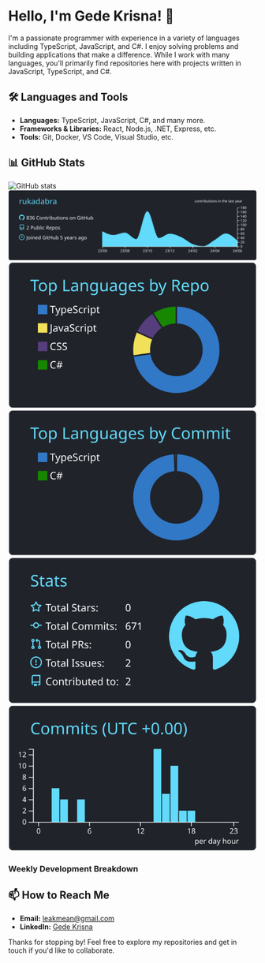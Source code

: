 
# Hello, I'm Gede Krisna! 👋

I'm a passionate programmer with experience in a variety of languages including TypeScript, JavaScript, and C#. I enjoy solving problems and building applications that make a difference. While I work with many languages, you'll primarily find repositories here with projects written in JavaScript, TypeScript, and C#.

## 🛠️ Languages and Tools

- **Languages:** TypeScript, JavaScript, C#, and many more.
- **Frameworks & Libraries:** React, Node.js, .NET, Express, etc.
- **Tools:** Git, Docker, VS Code, Visual Studio, etc.

## 📊 GitHub Stats
![GitHub stats](https://github-readme-stats.vercel.app/api?username=rukadabra&show_icons=true&count_private=true)
[![](https://raw.githubusercontent.com/rukadabra/rukadabra/master/profile-summary-card-output/react/0-profile-details.svg)](https://github.com/vn7n24fzkq/github-profile-summary-cards)
[![](https://raw.githubusercontent.com/rukadabra/rukadabra/master/profile-summary-card-output/react/1-repos-per-language.svg)](https://github.com/vn7n24fzkq/github-profile-summary-cards) [![](https://raw.githubusercontent.com/rukadabra/rukadabra/master/profile-summary-card-output/react/2-most-commit-language.svg)](https://github.com/vn7n24fzkq/github-profile-summary-cards)
[![](https://raw.githubusercontent.com/rukadabra/rukadabra/master/profile-summary-card-output/react/3-stats.svg)](https://github.com/vn7n24fzkq/github-profile-summary-cards) [![](https://raw.githubusercontent.com/rukadabra/rukadabra/master/profile-summary-card-output/react/4-productive-time.svg)](https://github.com/vn7n24fzkq/github-profile-summary-cards)

### Weekly Development Breakdown
<!--START_SECTION:waka-->
<!--END_SECTION:waka-->

## 📫 How to Reach Me

- **Email:** [leakmean@gmail.com](mailto:leakmean@gmail.com)
- **LinkedIn:** [Gede Krisna](https://www.linkedin.com/in/gede-krisna-832b35211/)

Thanks for stopping by! Feel free to explore my repositories and get in touch if you'd like to collaborate.
